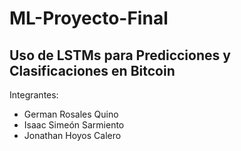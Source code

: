 # ML-Proyecto-Final

## Uso de LSTMs para Predicciones y Clasificaciones en Bitcoin

Integrantes:
- German Rosales Quino
- Isaac Simeón Sarmiento
- Jonathan Hoyos Calero

